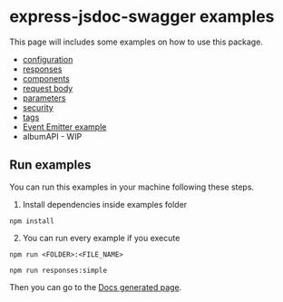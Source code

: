 # express-jsdoc-swagger examples

This page will includes some examples on how to use this package.

- [configuration](https://github.com/BRIKEV/express-jsdoc-swagger/tree/master/examples/configuration)
- [responses](https://github.com/BRIKEV/express-jsdoc-swagger/tree/master/examples/responses)
- [components](https://github.com/BRIKEV/express-jsdoc-swagger/tree/master/examples/components)
- [request body](https://github.com/BRIKEV/express-jsdoc-swagger/tree/master/examples/requestBody)
- [parameters](https://github.com/BRIKEV/express-jsdoc-swagger/tree/master/examples/parameters)
- [security](https://github.com/BRIKEV/express-jsdoc-swagger/tree/master/examples/security)
- [tags](https://github.com/BRIKEV/express-jsdoc-swagger/tree/master/examples/tags)
- [Event Emitter example](https://github.com/BRIKEV/express-jsdoc-swagger/tree/master/examples/eventEmitter)
- albumAPI - WIP


## Run examples

You can run this examples in your machine following these steps.

1. Install dependencies inside examples folder

```
npm install
```

2. You can run every example if you execute

```
npm run <FOLDER>:<FILE_NAME>

npm run responses:simple
```

Then you can go to the [Docs generated page](http://localhost:3000/api-docs).
